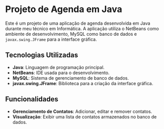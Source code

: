 # Projeto de Agenda em Java

Este é um projeto de uma aplicação de agenda desenvolvida em Java durante meu técnico em Informática. A aplicação utiliza o NetBeans como ambiente de desenvolvimento, MySQL como banco de dados e `javax.swing.JFrame` para a interface gráfica.

## Tecnologias Utilizadas

- **Java**: Linguagem de programação principal.
- **NetBeans**: IDE usada para o desenvolvimento.
- **MySQL**: Sistema de gerenciamento de banco de dados.
- **javax.swing.JFrame**: Biblioteca para a criação da interface gráfica.

## Funcionalidades

- **Gerenciamento de Contatos**: Adicionar, editar e remover contatos.
- **Visualização**: Exibir uma lista de contatos armazenados no banco de dados.
